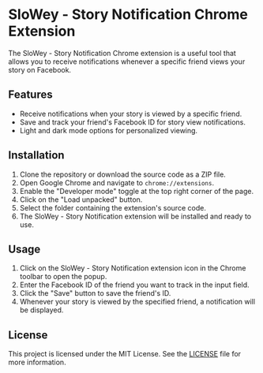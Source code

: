 # SloWey - Story Notification Chrome Extension

The SloWey - Story Notification Chrome extension is a useful tool that allows you to receive notifications whenever a specific friend views your story on Facebook.

## Features

- Receive notifications when your story is viewed by a specific friend.
- Save and track your friend's Facebook ID for story view notifications.
- Light and dark mode options for personalized viewing.

## Installation

1. Clone the repository or download the source code as a ZIP file.
2. Open Google Chrome and navigate to `chrome://extensions`.
3. Enable the "Developer mode" toggle at the top right corner of the page.
4. Click on the "Load unpacked" button.
5. Select the folder containing the extension's source code.
6. The SloWey - Story Notification extension will be installed and ready to use.

## Usage

1. Click on the SloWey - Story Notification extension icon in the Chrome toolbar to open the popup.
2. Enter the Facebook ID of the friend you want to track in the input field.
3. Click the "Save" button to save the friend's ID.
4. Whenever your story is viewed by the specified friend, a notification will be displayed.

## License

This project is licensed under the MIT License. See the [LICENSE](LICENSE) file for more information.
